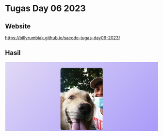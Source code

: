  # Tugas Day 06 2023

 ## Website

 https://billyrumbiak.github.io/sacode-tugas-day06-2023/

 ## Hasil

 <img src="hasil.png">

